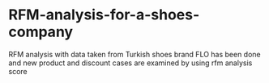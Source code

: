 # RFM-analysis-for-a-shoes-company
RFM analysis with data taken from Turkish shoes brand FLO has been done and new product and discount cases are examined by using rfm analysis score
